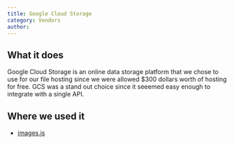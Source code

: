 ```yaml
---
title: Google Cloud Storage
category: Vendors
author:
---
```


## What it does

Google Cloud Storage is an online data storage platform that we chose to use for our file hosting since we were allowed $300 dollars worth of hosting for free. GCS was a stand out choice since it seeemed easy enough to integrate with a single API.

## Where we used it

* [images.js](https://kanetesta.github.io/IT-Project/content/Javascript/images.html)
